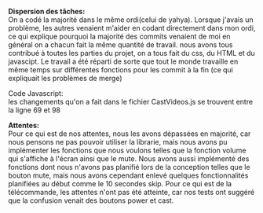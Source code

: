 **Dispersion des tâches:**  
    On a codé la majorité dans le même ordi(celui de yahya). Lorsque j'avais un problème, les autres venaient
    m'aider en codant directement dans mon ordi, ce qui explique pourquoi la majorité des commits venaient de moi
    en général on a chacun fait la même quantité de travail. nous avons tous contribué à toutes les parties du projet,
    on a tous fait du css, du HTML et du javascipt. Le travail a été réparti de sorte que tout le monde travaille en même temps sur différentes fonctions pour les commit à la fin (ce qui expliquait les problèmes de merge)
    
Code Javascript:  
les changements qu'on a fait dans le fichier CastVideos.js se trouvent entre la ligne 69 et 98

**Attentes:**  
    Pour ce qui est de nos attentes, nous les avons dépassées en majorité, car nous pensons ne pas pouvoir utiliser la librarie, mais nous avons pu implémenter les fonctions que nous voulons telles que la fonction volume qui s'affiche à l'écran ainsi que le mute. Nous avons aussi implémenté des fonctions dont nous n'avons pas planifié lors de la conception telles que     le bouton mute, mais nous avons cependant enlevé quelques fonctionnalités planifiées au début comme le 10 secondes skip. Pour ce qui est de la télécommande, les attentes n'ont pas été atteinte, car nos tests ont suggéré que la confusion venait des boutons power et cast.
